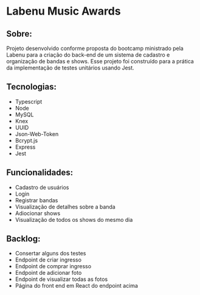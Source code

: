 # Labenu Music Awards

## Sobre:
Projeto desenvolvido conforme proposta do bootcamp ministrado pela Labenu para a criação do back-end de um sistema de cadastro e organização de bandas e shows. Esse projeto foi construído para a prática da implementação de testes unitários usando Jest.

## Tecnologias:
* Typescript
* Node
* MySQL
* Knex
* UUID
* Json-Web-Token
* Bcrypt.js
* Express
* Jest

## Funcionalidades:
* Cadastro de usuários
* Login
* Registrar bandas
* Visualização de detalhes sobre a banda
* Adiocionar shows
* Visualização de todos os shows do mesmo dia

## Backlog:
* Consertar alguns dos testes
* Endpoint de criar ingresso
* Endpoint de comprar ingresso
* Endpoint de adicionar foto
* Endpoint de visualizar todas as fotos
* Página do front end em React do endpoint acima
